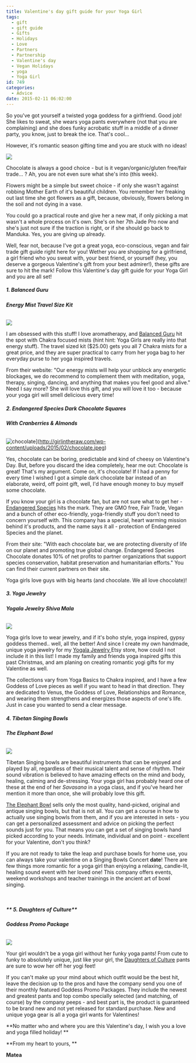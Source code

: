 ```yaml
---
title: Valentine's day gift guide for your Yoga Girl
tags:
  - gift
  - gift guide
  - Gifts
  - Holidays
  - Love
  - Partners
  - Partnership
  - Valentine's day
  - Vegan Holidays
  - yoga
  - Yoga Girl
id: 749
categories:
  - Advice
date: 2015-02-11 06:02:00
---
```


So you've got yourself a twisted yoga goddess for a girlfriend. Good job! She likes to sweat, she wears yoga pants everywhere (not that you are complaining) and she does funky acrobatic stuff in a middle of a dinner party, you know, just to break the ice. That's cool...

However, it's romantic season gifting time and you are stuck with no ideas!

![](/images/warrior.jpg)

Chocolate is always a good choice - but is it vegan/organic/gluten free/fair trade... ? Ah, you are not even sure what she's into (this week).

Flowers might be a simple but sweet choice - if only she wasn't against robbing Mother Earth of it's beautiful children. You remember her freaking out last time she got flowers as a gift, because, obviously, flowers belong in the soil and not dying in a vase.

You could go a practical route and give her a new mat, if only picking a mat wasn't a whole process on it's own. She's on her 7th Jade Pro now and she's just not sure if the traction is right, or if she should go back to Manduka. Yes, you are giving up already.

Well, fear not, because I've got a great yoga, eco-conscious, vegan and fair trade gift guide right here for you! Wether you are shopping for a girlfriend, a girl friend who you sweat with, your best friend, or yourself (hey, you deserve a gorgeous Valentine's gift from your best admirer!), these gifts are sure to hit the mark! Follow this Valentine's day gift guide for your Yoga Girl and you are all set!

##### **1\. Balanced Guru**

###### **Energy Mist Travel Size Kit**

![](/images/energy_mist_shopify_1024x1024.png)

I am obsessed with this stuff! I love aromatherapy, and [Balanced Guru](http://balancedguru.com/products/energy-mist-travel-size-kit ) hit the spot with Chakra focused mists (hint hint: Yoga Girls are really into that energy stuff). The travel sized kit ($25.00) gets you all 7 Chakra mists for a great price, and they are super practical to carry from her yoga bag to her everyday purse to her yoga inspired travels.

From their website: "Our energy mists will help your unblock any energetic blockages, we do recommend to complement them with meditation, yoga, therapy, singing, dancing, and anything that makes you feel good and alive." Need I say more? She will love this gift, and you will love it too - because your yoga girl will smell delicious every time!

##### **2\. Endangered Species Dark Chocolate Squares**

###### **With Cranberries &amp; Almonds**

![chocolate](http://girlintheraw.com/wp-content/uploads/2015/02/chocolate.jpeg)](http://girlintheraw.com/wp-content/uploads/2015/02/chocolate.jpeg)

Yes, chocolate can be boring, predictable and kind of cheesy on Valentine's Day. But, before you discard the idea completely, hear me out: Chocolate is great! That's my argument. Come on, it's chocolate! If I had a penny for every time I wished I got a simple dark chocolate bar instead of an elaborate, weird, off point gift, well, I'd have enough money to buy myself some chocolate.

If you know your girl is a chocolate fan, but are not sure what to get her - [Endangered Species](http://www.chocolatebar.com/) hits the mark. They are GMO free, Fair Trade, Vegan and a bunch of other eco-friendly, yoga-friendly stuff you don't need to concern yourself with. This company has a special, heart warming mission behind it's products, and the name says it all - protection of Endangered Species and the planet.

From their site: "With each chocolate bar, we are protecting diversity of life on our planet and promoting true global change. Endangered Species Chocolate donates 10% of net profits to partner organizations that support species conservation, habitat preservation and humanitarian efforts." You can find their current partners on their site.

Yoga girls love guys with big hearts (and chocolate. We all love chocolate)!

##### **3\. Yoga Jewelry**

###### **Yogala Jewelry Shiva Mala**

![](/images/shivamala.jpg)

Yoga girls love to wear jewelry, and if it's boho style, yoga inspired, gypsy goddess themed.. well, all the better! And since I create my own handmade, unique yoga jewelry for my [Yogala Jewelry ](https://www.etsy.com/shop/yogala)Etsy store, how could I not include it in this list! I made my family and friends yoga inspired gifts this past Christmas, and am planing on creating romantic yogi gifts for my Valentine as well.

The collections vary from Yoga Basics to Chakra inspired, and I have a few Goddess of Love pieces as well if you want to head in that direction. They are dedicated to Venus, the Goddess of Love, Relationships and Romance, and wearing them strengthens and energizes those aspects of one's life. Just in case you wanted to send a clear message.

##### **4\. Tibetan Singing Bowls**

###### **The Elephant Bowl**

![](/images/singing-bowl.jpg)

Tibetan Singing bowls are beautiful instruments that can be enjoyed and played by all, regardless of their musical talent and sense of rhythm. Their sound vibration is believed to have amazing effects on the mind and body, healing, calming and de-stressing. Your yoga girl has probably heard one of these at the end of her _Savasana_ in a yoga class, and if you've heard her mention it more than once, she will probably love this gift.

[The Elephant Bowl](http://www.theelephantbowl.com/) sells only the most quality, hand-picked, original and antique singing bowls, but that is not all. You can get a course in how to actually use singing bowls from them, and if you are interested in sets - you can get a personalized assessment and advice on picking the perfect sounds just for you. That means you can get a set of singing bowls hand picked according to your needs. Intimate, individual and on point - excellent for your Valentine, don't you think?

If you are not ready to take the leap and purchase bowls for home use, you can always take your valentine on a Singing Bowls Concert **date**! There are few things more romantic for a yoga girl than enjoying a relaxing, candle-lit, healing sound event with her loved one! This company offers events, weekend workshops and teacher trainings in the ancient art of bowl singing.

&nbsp;

##### ** 5\. Daughters of Culture**

###### **Goddess Promo Package**

![](/images/daughtofcult.png)

Your girl wouldn't be a yoga girl without her funky yoga pants! From cute to funky to absolutely unique, just like your girl, the [Daughters of Culture](http://www.daughtersofculture.com/bottoms/) pants are sure to wow her off her yogi feet!

If you can't make up your mind about which outfit would be the best hit, leave the decision up to the pros and have the company send you one of their monthly featured Goddess Promo Packages. They include the newest and greatest pants and top combo specially selected (and matching, of course) by the company peeps - and best part is, the product is guaranteed to be brand new and not yet released for standard purchase. New and unique yoga gear is all a yoga girl wants for Valentines!

**No matter who and where you are this Valentine's day, I wish you a love and yoga filled holiday! **

**From my heart to yours, **

**Matea**

&nbsp;
